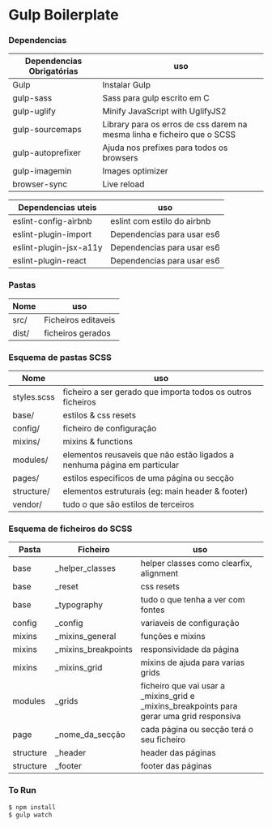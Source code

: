 # Gulp Boilerplate

### Dependencias

| Dependencias Obrigatórias | uso |
| ------ | ------ |
| Gulp | Instalar Gulp |
| gulp-sass | Sass para gulp escrito em C |
| gulp-uglify | Minify JavaScript with UglifyJS2 |
| gulp-sourcemaps | Library para os erros de css darem na mesma linha e ficheiro que o SCSS |
| gulp-autoprefixer | Ajuda nos prefixes para todos os browsers |
| gulp-imagemin | Images optimizer|
| browser-sync | Live reload |


| Dependencias uteis | uso |
| ------ | ------ |
| eslint-config-airbnb | eslint com estilo do airbnb |
| eslint-plugin-import | Dependencias para usar es6 |
| eslint-plugin-jsx-a11y | Dependencias para usar es6 |
| eslint-plugin-react | Dependencias para usar es6 |




### Pastas

| Nome | uso |
| ------ | ------ |
| src/ | Ficheiros editaveis |
| dist/ | ficheiros gerados |




### Esquema de pastas SCSS

| Nome | uso |
| ------ | ------ |
| styles.scss | ficheiro a ser gerado que importa todos os outros ficheiros |
| base/ | estilos & css resets|
| config/ | ficheiro de configuração |
| mixins/ | mixins & functions |
| modules/ | elementos reusaveis que não estão ligados a nenhuma página em particular |
| pages/ | estilos especificos de uma página ou secção |
| structure/ | elementos estruturais (eg: main header & footer) |
| vendor/ | tudo o que são estilos de terceiros |  |


### Esquema de ficheiros do SCSS

| Pasta | Ficheiro | uso |
| ------ | ------ | ------ |
| base | _helper_classes | helper classes como clearfix, alignment|
| base | _reset | css resets |
| base | _typography | tudo o que tenha a ver com fontes |
| config | _config | variaveis de configuração |
| mixins | _mixins_general | funções e mixins  |
| mixins | _mixins_breakpoints | responsividade da página |
| mixins | _mixins_grid | mixins de ajuda para varias grids |
| modules | _grids | ficheiro que vai usar a _mixins_grid e _mixins_breakpoints para gerar uma grid responsiva |
| page | _nome_da_secção | cada página ou secção terá o seu ficheiro |
| structure | _header | header das páginas |
| structure | _footer | footer das páginas |




### To Run

```sh
$ npm install
$ gulp watch
```